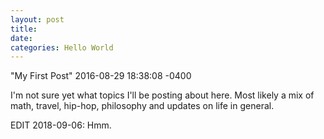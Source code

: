 ```yaml
---
layout: post
title:  
date:   
categories: Hello World
---
```


"My First Post"
2016-08-29 18:38:08 -0400

I'm not sure yet what topics I'll be posting about here. Most likely a mix of math, travel, hip-hop, philosophy and updates on life in general.

EDIT 2018-09-06: Hmm. 

